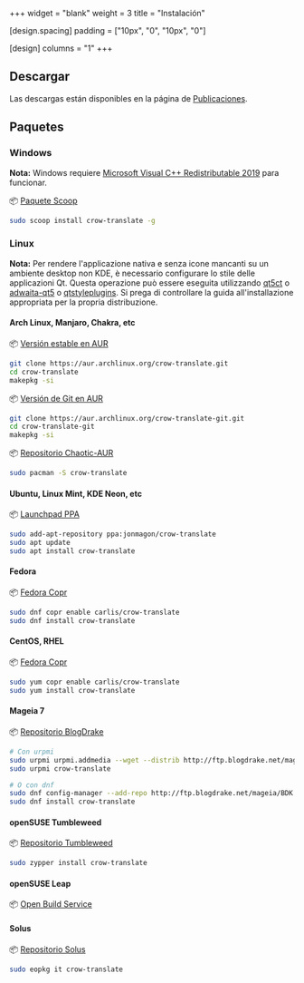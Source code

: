 +++
widget = "blank"
weight = 3
title = "Instalación"

[design.spacing]
  padding = ["10px", "0", "10px", "0"]

[design]
  columns = "1"
+++

## Descargar

Las descargas están disponibles en la página de [Publicaciones](https://github.com/crow-translate/crow-translate/releases/latest).

## Paquetes

### Windows

**Nota:** Windows requiere [Microsoft Visual C++ Redistributable 2019](https://support.microsoft.com/en-us/topic/the-latest-supported-visual-c-downloads-2647da03-1eea-4433-9aff-95f26a218cc0) para funcionar.

:package: [Paquete Scoop](https://github.com/lukesampson/scoop-extras/blob/master/bucket/crow-translate.json)

```bash
sudo scoop install crow-translate -g
```

### Linux

**Nota:** Per rendere l'applicazione nativa e senza icone mancanti su un ambiente desktop non KDE, è necessario configurare lo stile delle applicazioni Qt. Questa operazione può essere eseguita utilizzando [qt5ct](https://github.com/RomanVolak/qt5ct) o [adwaita-qt5](https://github.com/FedoraQt/adwaita-qt) o [qtstyleplugins](https://github.com/qt/qtstyleplugins). Si prega di controllare la guida all'installazione appropriata per la propria distribuzione.

#### Arch Linux, Manjaro, Chakra, etc

:package: [Versión estable en AUR](https://aur.archlinux.org/packages/crow-translate)

```bash
git clone https://aur.archlinux.org/crow-translate.git
cd crow-translate
makepkg -si
```

:package: [Versión de Git en AUR](https://aur.archlinux.org/packages/crow-translate-git)

```bash
git clone https://aur.archlinux.org/crow-translate-git.git
cd crow-translate-git
makepkg -si
```

:package: [Repositorio Chaotic-AUR](https://lonewolf.pedrohlc.com/chaotic-aur)

```bash
sudo pacman -S crow-translate
```

#### Ubuntu, Linux Mint, KDE Neon, etc

:package: [Launchpad PPA](https://launchpad.net/~jonmagon/+archive/ubuntu/crow-translate)

```bash
sudo add-apt-repository ppa:jonmagon/crow-translate
sudo apt update
sudo apt install crow-translate
```

#### Fedora

:package: [Fedora Copr](https://copr.fedorainfracloud.org/coprs/carlis/crow-translate)

```bash
sudo dnf copr enable carlis/crow-translate
sudo dnf install crow-translate
```

#### CentOS, RHEL

:package: [Fedora Copr](https://copr.fedorainfracloud.org/coprs/carlis/crow-translate)

```bash
sudo yum copr enable carlis/crow-translate
sudo yum install crow-translate
```

#### Mageia 7

:package: [Repositorio BlogDrake](http://ftp.blogdrake.net)

```bash
# Con urpmi
sudo urpmi urpmi.addmedia --wget --distrib http://ftp.blogdrake.net/mageia/mageia7/x86_64 # Or i586
sudo urpmi crow-translate

# O con dnf
sudo dnf config-manager --add-repo http://ftp.blogdrake.net/mageia/BDK.repo
sudo dnf install crow-translate
```

#### openSUSE Tumbleweed

:package: [Repositorio Tumbleweed](https://software.opensuse.org/package/crow-translate)

```bash
sudo zypper install crow-translate
```

#### openSUSE Leap

:package: [Open Build Service](https://software.opensuse.org/package/crow-translate)

#### Solus

:package: [Repositorio Solus](https://dev.getsol.us/source/crow-translate)

```bash
sudo eopkg it crow-translate
```
